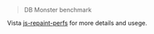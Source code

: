 > DB Monster benchmark

Vista [js-repaint-perfs](https://github.com/mathieuancelin/js-repaint-perfs/) for more details and usege.